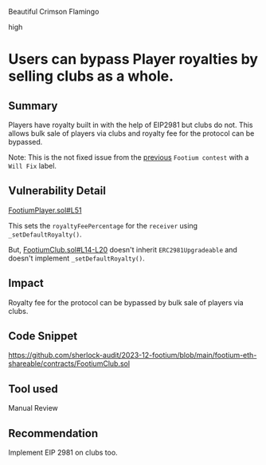 Beautiful Crimson Flamingo

high

# Users can bypass Player royalties by selling clubs as a whole.

## Summary
Players have royalty built in with the help of EIP2981 but clubs do not. This allows bulk sale of players via clubs and royalty fee for the protocol can be bypassed.

Note: This is the not fixed issue from the [previous](https://github.com/sherlock-audit/2023-04-footium-judging/issues/293) ``Footium contest`` with a ``Will Fix`` label.

## Vulnerability Detail
[FootiumPlayer.sol#L51](https://github.com/sherlock-audit/2023-12-footium/blob/main/footium-eth-shareable/contracts/FootiumPlayer.sol#L51)

This sets the ``royaltyFeePercentage`` for the ``receiver`` using ``_setDefaultRoyalty()``.

But, [FootiumClub.sol#L14-L20](https://github.com/sherlock-audit/2023-12-footium/blob/main/footium-eth-shareable/contracts/FootiumClub.sol#L14-L20) doesn't inherit ``ERC2981Upgradeable`` and doesn't implement ``_setDefaultRoyalty()``.

## Impact
Royalty fee for the protocol can be bypassed by bulk sale of players via clubs. 

## Code Snippet
https://github.com/sherlock-audit/2023-12-footium/blob/main/footium-eth-shareable/contracts/FootiumClub.sol

## Tool used
Manual Review

## Recommendation
Implement EIP 2981 on clubs too.

